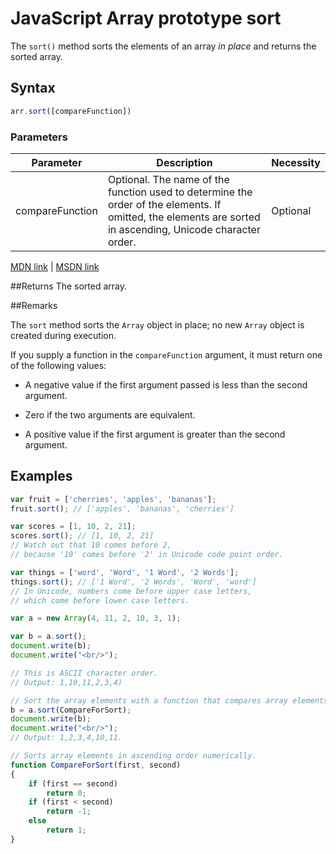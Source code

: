 # JavaScript Array prototype sort
The `sort()` method sorts the elements of an array *in place* and returns the sorted array.

## Syntax
```js
arr.sort([compareFunction])
```

### Parameters
| Parameter  |           Description                         |   Necessity   |
|------------|-----------------------------------------------|---------------|
|  compareFunction    | Optional. The name of the function used to determine the order of the elements. If omitted, the elements are sorted in ascending, Unicode character order.  |   Optional    |

[MDN link](https://developer.mozilla.org/en-US/docs/Web/JavaScript/Reference/Global_Objects/Array/sort) | [MSDN link](https://msdn.microsoft.com/en-us/LIBRary/4b4fbfhk%28v=vs.94%29.aspx)

##Returns
The sorted array.

##Remarks

The `sort` method sorts the `Array` object in place; no new `Array` object is created during execution.

If you supply a function in the `compareFunction` argument, it must return one of the following values:

* A negative value if the first argument passed is less than the second argument.

* Zero if the two arguments are equivalent.

* A positive value if the first argument is greater than the second argument. 

## Examples

```js
var fruit = ['cherries', 'apples', 'bananas'];
fruit.sort(); // ['apples', 'bananas', 'cherries']

var scores = [1, 10, 2, 21]; 
scores.sort(); // [1, 10, 2, 21]
// Watch out that 10 comes before 2,
// because '10' comes before '2' in Unicode code point order.

var things = ['word', 'Word', '1 Word', '2 Words'];
things.sort(); // ['1 Word', '2 Words', 'Word', 'word']
// In Unicode, numbers come before upper case letters,
// which come before lower case letters.
```

```js
var a = new Array(4, 11, 2, 10, 3, 1);

var b = a.sort();
document.write(b);
document.write("<br/>");

// This is ASCII character order.
// Output: 1,10,11,2,3,4)

// Sort the array elements with a function that compares array elements.
b = a.sort(CompareForSort);
document.write(b);
document.write("<br/>");
// Output: 1,2,3,4,10,11.

// Sorts array elements in ascending order numerically.
function CompareForSort(first, second)
{
    if (first == second)
        return 0;
    if (first < second)
        return -1;
    else
        return 1; 
}
```
